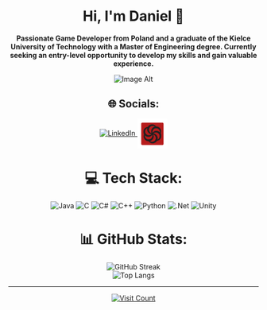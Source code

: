 
<h1 align="center"> Hi, I'm Daniel 👋 </h1>

<p align="center">
  <strong>Passionate Game Developer from Poland and a graduate of the Kielce University of Technology with a Master of Engineering degree. Currently seeking an entry-level opportunity to develop my skills and gain valuable experience.</strong>
</p>

<p align="center">
  <img src="https://www.dropbox.com/scl/fi/z305m0wj7lk7yd61qe76p/endMainMenu.png?rlkey=qxg9bdhd8nxeqfe9m6safti0l&raw=1" alt="Image Alt" width="50%">
</p>

<!-- Socials -->
<h2 align="center">🌐 Socials:</h2>
<p align="center">
    <a href="https://linkedin.com/in/daniel-ostrowski-sasu">
        <img src="https://img.shields.io/badge/LinkedIn-%230077B5.svg?logo=linkedin&logoColor=white" alt="LinkedIn" />
      <img align="center" src="https://github.com/Nagzlos123/Nagzlos123/raw/main/Icons/codewars.png" alt="codewars" height="60" width="60" style="max-width: 100%;">
    </a>
</p>

<!-- Tech Stack -->
<h1 align="center">💻 Tech Stack:</h1>
<p align="center">
    <img src="https://img.shields.io/badge/java-%23ED8B00.svg?style=for-the-badge&logo=openjdk&logoColor=white" alt="Java" />
    <img src="https://img.shields.io/badge/c-%2300599C.svg?style=for-the-badge&logo=c&logoColor=white" alt="C" />
    <img src="https://img.shields.io/badge/c%23-%23239120.svg?style=for-the-badge&logo=csharp&logoColor=white" alt="C#" />
    <img src="https://img.shields.io/badge/c++-%2300599C.svg?style=for-the-badge&logo=c%2B%2B&logoColor=white" alt="C++" />
    <img src="https://img.shields.io/badge/python-3670A0?style=for-the-badge&logo=python&logoColor=ffdd54" alt="Python" />
    <img src="https://img.shields.io/badge/.NET-5C2D91?style=for-the-badge&logo=.net&logoColor=white" alt=".Net" />
    <img src="https://img.shields.io/badge/unity-%23000000.svg?style=for-the-badge&logo=unity&logoColor=white" alt="Unity" />
</p>

<!-- GitHub Stats -->
<h1 align="center">📊 GitHub Stats:</h1>
<p align="center">
    <!-- <img src="https://github-readme-stats.vercel.app/api?username=EvilSasu&theme=dark&hide_border=false&include_all_commits=false&count_private=false" alt="GitHub Stats" /><br/> -->
    <img src="https://github-readme-streak-stats.herokuapp.com/?user=EvilSasu&theme=dark&hide_border=false" alt="GitHub Streak" /><br/>
    <img src="https://github-readme-stats.vercel.app/api/top-langs/?username=EvilSasu&theme=dark&hide_border=false&include_all_commits=false&count_private=false&layout=compact" alt="Top Langs" />
</p>

---

<p align="center">
    <a href="https://visitcount.itsvg.in">
        <img src="https://visitcount.itsvg.in/api?id=EvilSasu&icon=2&color=12" alt="Visit Count" />
    </a>
</p>

